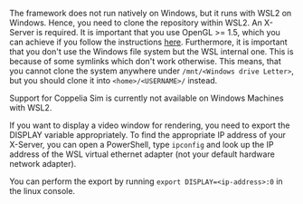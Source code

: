 The framework does not run natively on Windows, but it runs with WSL2 on Windows. Hence, you need to clone the repository within WSL2. An X-Server is required. It is important that you use OpenGL >= 1.5, which you can achieve if you follow the instructions [here](https://linuxtut.com/en/2841f1f15d364c2377a1/).
Furthermore, it is important that you don't use the Windows file system but the WSL internal one. This is because of some symlinks which don't work otherwise. This means, that you cannot clone the system anywhere under `/mnt/<Windows drive Letter>`, but you should clone it into `<home>/<USERNAME>/` instead.

Support for Coppelia Sim is currently not available on Windows Machines with WSL2.

If you want to display a video window for rendering, you need to export the DISPLAY variable appropriately. To find the appropriate IP address of your X-Server, you can open a PowerShell, type `ipconfig` and look up the IP address of the WSL virtual ethernet adapter (not your default hardware network adapter). 

You can perform the export by running `export DISPLAY=<ip-address>:0` in the linux console.